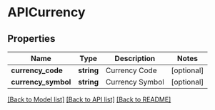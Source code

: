 # APICurrency

## Properties
Name | Type | Description | Notes
------------ | ------------- | ------------- | -------------
**currency_code** | **string** | Currency Code | [optional] 
**currency_symbol** | **string** | Currency Symbol | [optional] 

[[Back to Model list]](../README.md#documentation-for-models) [[Back to API list]](../README.md#documentation-for-api-endpoints) [[Back to README]](../README.md)


